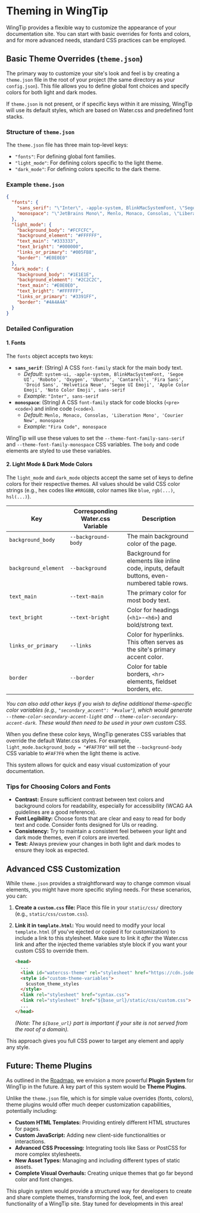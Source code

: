 # Theming in WingTip

WingTip provides a flexible way to customize the appearance of your documentation site. You can start with basic overrides for fonts and colors, and for more advanced needs, standard CSS practices can be employed.

## Basic Theme Overrides (`theme.json`)

The primary way to customize your site's look and feel is by creating a `theme.json` file in the root of your project (the same directory as your `config.json`). This file allows you to define global font choices and specify colors for both light and dark modes.

If `theme.json` is not present, or if specific keys within it are missing, WingTip will use its default styles, which are based on Water.css and predefined font stacks.

### Structure of `theme.json`

The `theme.json` file has three main top-level keys:

*   `"fonts"`: For defining global font families.
*   `"light_mode"`: For defining colors specific to the light theme.
*   `"dark_mode"`: For defining colors specific to the dark theme.

### Example `theme.json`

```json
{
  "fonts": {
    "sans_serif": "\"Inter\", -apple-system, BlinkMacSystemFont, \"Segoe UI\", Roboto, Oxygen, Ubuntu, Cantarell, \"Fira Sans\", \"Droid Sans\", \"Helvetica Neue\", sans-serif",
    "monospace": "\"JetBrains Mono\", Menlo, Monaco, Consolas, \"Liberation Mono\", \"Courier New\", monospace"
  },
  "light_mode": {
    "background_body": "#FCFCFC",
    "background_element": "#FFFFFF",
    "text_main": "#333333",
    "text_bright": "#000000",
    "links_or_primary": "#005FB8",
    "border": "#E0E0E0"
  },
  "dark_mode": {
    "background_body": "#1E1E1E",
    "background_element": "#2C2C2C",
    "text_main": "#E0E0E0",
    "text_bright": "#FFFFFF",
    "links_or_primary": "#3391FF",
    "border": "#4A4A4A"
  }
}
```

### Detailed Configuration

#### 1. Fonts

The `fonts` object accepts two keys:

*   **`sans_serif`**: (String) A CSS `font-family` stack for the main body text.
    *   _Default_: `system-ui, -apple-system, BlinkMacSystemFont, 'Segoe UI', 'Roboto', 'Oxygen', 'Ubuntu', 'Cantarell', 'Fira Sans', 'Droid Sans', 'Helvetica Neue', 'Segoe UI Emoji', 'Apple Color Emoji', 'Noto Color Emoji', sans-serif`
    *   _Example_: `"Inter", sans-serif`
*   **`monospace`**: (String) A CSS `font-family` stack for code blocks (`<pre><code>`) and inline code (`<code>`).
    *   _Default_: `Menlo, Monaco, Consolas, 'Liberation Mono', 'Courier New', monospace`
    *   _Example_: `"Fira Code", monospace`

WingTip will use these values to set the `--theme-font-family-sans-serif` and `--theme-font-family-monospace` CSS variables. The `body` and code elements are styled to use these variables.

#### 2. Light Mode & Dark Mode Colors

The `light_mode` and `dark_mode` objects accept the same set of keys to define colors for their respective themes. All values should be valid CSS color strings (e.g., hex codes like `#RRGGBB`, color names like `blue`, `rgb(...)`, `hsl(...)`).

| Key                  | Corresponding Water.css Variable | Description                                                                              |
| -------------------- | -------------------------------- | ---------------------------------------------------------------------------------------- |
| `background_body`    | `--background-body`              | The main background color of the page.                                                   |
| `background_element` | `--background`                   | Background for elements like inline code, inputs, default buttons, even-numbered table rows. |
| `text_main`          | `--text-main`                    | The primary color for most body text.                                                      |
| `text_bright`        | `--text-bright`                  | Color for headings (`<h1>`-`<h6>`) and bold/strong text.                                    |
| `links_or_primary`   | `--links`                        | Color for hyperlinks. This often serves as the site's primary accent color.              |
| `border`             | `--border`                       | Color for table borders, `<hr>` elements, fieldset borders, etc.                         |
_You can also add other keys if you wish to define additional theme-specific color variables (e.g., `"secondary_accent": "#value"`), which would generate `--theme-color-secondary-accent-light` and `--theme-color-secondary-accent-dark`. These would then need to be used in your own custom CSS._

When you define these color keys, WingTip generates CSS variables that override the default Water.css styles. For example, `light_mode.background_body = "#FAF7F0"` will set the `--background-body` CSS variable to `#FAF7F0` when the light theme is active.

This system allows for quick and easy visual customization of your documentation.

### Tips for Choosing Colors and Fonts

*   **Contrast:** Ensure sufficient contrast between text colors and background colors for readability, especially for accessibility (WCAG AA guidelines are a good reference).
*   **Font Legibility:** Choose fonts that are clear and easy to read for body text and code. Consider fonts designed for UIs or reading.
*   **Consistency:** Try to maintain a consistent feel between your light and dark mode themes, even if colors are inverted.
*   **Test:** Always preview your changes in both light and dark modes to ensure they look as expected.

## Advanced CSS Customization

While `theme.json` provides a straightforward way to change common visual elements, you might have more specific styling needs. For these scenarios, you can:

1.  **Create a `custom.css` file:** Place this file in your `static/css/` directory (e.g., `static/css/custom.css`).
2.  **Link it in `template.html`:** You would need to modify your local `template.html` (if you've ejected or copied it for customization) to include a link to this stylesheet. Make sure to link it *after* the Water.css link and after the injected theme variables style block if you want your custom CSS to override them.

    ```html
    <head>
      ...
      <link id="watercss-theme" rel="stylesheet" href="https://cdn.jsdelivr.net/npm/water.css@2/out/light.css">
      <style id="custom-theme-variables">
        $custom_theme_styles
      </style>
      <link rel="stylesheet" href="syntax.css">
      <link rel="stylesheet" href="${base_url}/static/css/custom.css"> <!-- Add your custom CSS -->
      ...
    </head>
    ```
    *(Note: The `${base_url}` part is important if your site is not served from the root of a domain).*

This approach gives you full CSS power to target any element and apply any style.

## Future: Theme Plugins

As outlined in the [Roadmap](roadmap.md), we envision a more powerful **Plugin System** for WingTip in the future. A key part of this system would be **Theme Plugins**.

Unlike the `theme.json` file, which is for simple value overrides (fonts, colors), theme plugins would offer much deeper customization capabilities, potentially including:

*   **Custom HTML Templates:** Providing entirely different HTML structures for pages.
*   **Custom JavaScript:** Adding new client-side functionalities or interactions.
*   **Advanced CSS Processing:** Integrating tools like Sass or PostCSS for more complex stylesheets.
*   **New Asset Types:** Managing and including different types of static assets.
*   **Complete Visual Overhauls:** Creating unique themes that go far beyond color and font changes.

This plugin system would provide a structured way for developers to create and share complete themes, transforming the look, feel, and even functionality of a WingTip site. Stay tuned for developments in this area!
